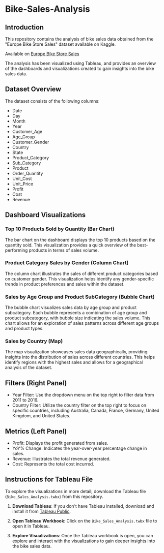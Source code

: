 # Bike-Sales-Analysis

## Introduction
This repository contains the analysis of bike sales data obtained from the "Europe Bike Store Sales" dataset available on Kaggle. 

Available on  [Europe Bike Store Sales](https://www.kaggle.com/datasets/prepinstaprime/europe-bike-store-sales)

The analysis has been visualized using Tableau, and provides an overview of the dashboards and visualizations created to gain insights into the bike sales data.

## Dataset Overview
The dataset consists of the following columns:
- Date
- Day
- Month
- Year
- Customer_Age
- Age_Group
- Customer_Gender
- Country
- State
- Product_Category
- Sub_Category
- Product
- Order_Quantity
- Unit_Cost
- Unit_Price
- Profit
- Cost
- Revenue

## Dashboard Visualizations
### Top 10 Products Sold by Quantity (Bar Chart)
The bar chart on the dashboard displays the top 10 products based on the quantity sold. This visualization provides a quick overview of the best-performing products in terms of sales volume.

### Product Category Sales by Gender (Column Chart)
The column chart illustrates the sales of different product categories based on customer gender. This visualization helps identify any gender-specific trends in product preferences and sales within the dataset.

### Sales by Age Group and Product SubCategory (Bubble Chart)
The bubble chart visualizes sales data by age group and product subcategory. Each bubble represents a combination of age group and product subcategory, with bubble size indicating the sales volume. This chart allows for an exploration of sales patterns across different age groups and product types.

### Sales by Country (Map)
The map visualization showcases sales data geographically, providing insights into the distribution of sales across different countries. This helps identify regions with the highest sales and allows for a geographical analysis of the dataset.

## Filters (Right Panel)
- Year Filter: Use the dropdown menu on the top right to filter data from 2011 to 2016.
- Country Filter: Utilize the country filter on the top right to focus on specific countries, including Australia, Canada, France, Germany, United Kingdom, and United States.
## Metrics (Left Panel)
- Profit: Displays the profit generated from sales.
- YoY% Change: Indicates the year-over-year percentage change in sales.
- Revenue: Illustrates the total revenue generated.
- Cost: Represents the total cost incurred.

## Instructions for Tableau File
To explore the visualizations in more detail, download the Tableau file (`Bike_Sales_Analysis.twbx`) from this repository.

1. **Download Tableau**: If you don't have Tableau installed, download and install it from [Tableau Public](https://www.tableau.com/products/public/download).

2. **Open Tableau Workbook**: Click on the `Bike_Sales_Analysis.twbx` file to open it in Tableau.

3. **Explore Visualizations**: Once the Tableau workbook is open, you can explore and interact with the visualizations to gain deeper insights into the bike sales data.
